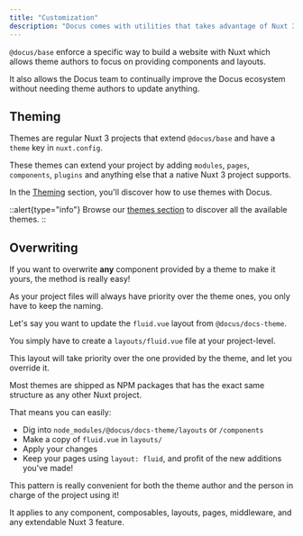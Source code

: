 ```yaml
---
title: "Customization"
description: "Docus comes with utilities that takes advantage of Nuxt 3 extending features to provide an amazing developer experience for theme authors."
---
```


`@docus/base` enforce a specific way to build a website with Nuxt which allows theme authors to focus on providing components and layouts.

It also allows the Docus team to continually improve the Docus ecosystem without needing theme authors to update anything.

## Theming

Themes are regular Nuxt 3 projects that extend `@docus/base` and have a `theme` key in `nuxt.config`.

These themes can extend your project by adding `modules`, `pages`, `components`, `plugins` and anything else that a native Nuxt 3 project supports.

In the [Theming](/guide/theming/usage) section, you'll discover how to use themes with Docus.

::alert{type="info"}
Browse our [themes section](/packages/docs/features) to discover all the available themes.
::

## Overwriting

If you want to overwrite **any** component provided by a theme to make it yours, the method is really easy!

As your project files will always have priority over the theme ones, you only have to keep the naming.

Let's say you want to update the `fluid.vue` layout from `@docus/docs-theme`.

You simply have to create a `layouts/fluid.vue` file at your project-level.

This layout will take priority over the one provided by the theme, and let you override it.

Most themes are shipped as NPM packages that has the exact same structure as any other Nuxt project.

That means you can easily:

- Dig into `node_modules/@docus/docs-theme/layouts` or `/components`
- Make a copy of `fluid.vue` in `layouts/`
- Apply your changes
- Keep your pages using `layout: fluid`, and profit of the new additions you've made!

This pattern is really convenient for both the theme author and the person in charge of the project using it!

It applies to any component, composables, layouts, pages, middleware, and any extendable Nuxt 3 feature.
